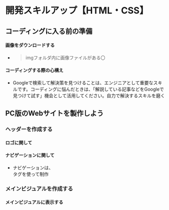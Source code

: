 # 開発スキルアップ【HTML・CSS】
## コーディングに入る前の準備
#### 画像をダウンロードする
 - >imgフォルダ内に画像ファイルがある〇
#### コーディングする際の心構え
 - Googleで検索して解決策を見つけることは、エンジニアとして重要なスキルです。コーディングに悩んだときは、「解説している記事などをGoogleで見つけて試す」機会として活用してください。自力で解決するスキルを磨く
## PC版のWebサイトを製作しよう
### ヘッダーを作成する
#### ロゴに関して
#### ナビゲーションに関して
  - ナビゲーションは、<nav>タグを使って制作
### メインビジュアルを作成する
#### メインビジュアルに表示する